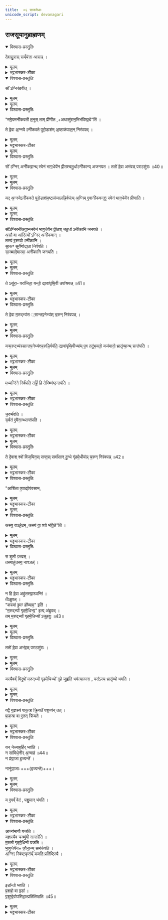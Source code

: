 ```yaml
---
title:  ०६ साकमेधाः
unicode_script: devanagari
---
```


## राजसूयानुब्राह्मणम्‌
<details open><summary>विश्वास-प्रस्तुतिः</summary>

दे॒वा॒सु॒रास् सय्ँय॑त्ता आसन्न् ।  
</details>

<details><summary>मूलम्</summary>

दे॒वा॒सु॒रास् सय्ँय॑त्ता आसन्न् ।  
</details>

<details><summary>भट्टभास्कर-टीका</summary>

1 देवासुरा इत्यादि  ॥ संयत्ताः संघातस्थाः ।
</details>

<details open><summary>विश्वास-प्रस्तुतिः</summary>

सो᳚ ऽग्निर॑ब्रवीत् ।  
</details>

<details><summary>मूलम्</summary>

सो᳚ ऽग्निर॑ब्रवीत् ।  
</details>


<details><summary>मूलम्</summary>

ममे॒यमनी॑कवती त॒नूः ।
ताम्प्री॑णीत ।
अथासु॑रान॒भिभ॑विष्य॒थेति॑ ।
</details>

<details open><summary>विश्वास-प्रस्तुतिः</summary>

"ममे॒यमनी॑कवती त॒नूस् ताम् प्री॑णीत  ,+अथासु॑रान॒भिभ॑विष्य॒थे"ति॑ ।  

ते दे॒वा अ॒ग्नये ऽनी॑कवते पुरो॒डाश॑म् अ॒ष्टाक॑पाल॒न् निर॑वपन्न् ।  
</details>

<details><summary>मूलम्</summary>

"ममे॒यमनी॑कवती त॒नूस् ताम् प्री॑णीत  ,+अथासु॑रान॒भिभ॑विष्य॒थे"ति॑ ।  

ते दे॒वा अ॒ग्नये ऽनी॑कवते पुरो॒डाश॑म् अ॒ष्टाक॑पाल॒न् निर॑वपन्न् ।  
</details>

<details><summary>भट्टभास्कर-टीका</summary>

अग्निरनीकवान्देवान् अब्रवीत् । गतमन्यत् ।
</details>


<details><summary>मूलम्</summary>

सो᳚ऽग्निरनी॑कवा॒न्थ्स्वेन॑ भाग॒धेये॑न प्री॒तः ।
च॒तु॒र्धाऽनी॑कान्यजनयत ।
</details>

<details open><summary>विश्वास-प्रस्तुतिः</summary>

सो᳚ ऽग्निर् अनी॑कवा॒न्थ् स्वेन॑ भाग॒धेये॑न प्री॒तश्चतु॒र्धाऽनी॑कान्य् अजनयत ।
ततो॑ दे॒वा अभ॑वन्न्  पराऽसु॑राः ॥40॥  
</details>

<details><summary>मूलम्</summary>

सो᳚ ऽग्निर् अनी॑कवा॒न्थ् स्वेन॑ भाग॒धेये॑न प्री॒तश्चतु॒र्धाऽनी॑कान्य् अजनयत ।
ततो॑ दे॒वा अभ॑वन्न्  पराऽसु॑राः ॥40॥  
</details>


<details><summary>मूलम्</summary>

यद॒ग्नयेऽनी॑कवते पुरो॒डाश॑म॒ष्टाक॑पालन्नि॒र्वप॑ति ।
अ॒ग्निमे॒वानी॑कवन्त॒ꣵ॒ स्वेन॑ भाग॒धेये॑न प्रीणाति ।
</details>

<details open><summary>विश्वास-प्रस्तुतिः</summary>

यद् अ॒ग्नयेऽनी॑कवते पुरो॒डाश॑म॒ष्टाक॑पालन्नि॒र्वप॑त्य्  अ॒ग्निम् ए॒वानी॑कवन्त॒ꣵ॒ स्वेन॑ भाग॒धेये॑न प्रीणाति ।  
</details>

<details><summary>मूलम्</summary>

यद् अ॒ग्नयेऽनी॑कवते पुरो॒डाश॑म॒ष्टाक॑पालन्नि॒र्वप॑त्य्  अ॒ग्निम् ए॒वानी॑कवन्त॒ꣵ॒ स्वेन॑ भाग॒धेये॑न प्रीणाति ।  
</details>


<details><summary>मूलम्</summary>

सो᳚ऽग्निरनी॑कवा॒न्थ्स्वेन॑ भाग॒धेये॑न प्री॒तः ।
च॒तु॒र्धाऽनी॑कानि जनयते ।
</details>

<details open><summary>विश्वास-प्रस्तुतिः</summary>

सो᳚ऽग्निरनी॑कवा॒न्थ्स्वेन॑ भाग॒धेये॑न प्री॒तश् चतु॒र्धा ऽनी॑कानि जनयते ।  
अ॒सौ वा आ॑दि॒त्यो᳚ ऽग्निर् अनी॑कवान् ।  
तस्य॑ र॒श्मयो ऽनी॑कानि ।  
सा॒कꣳ सूर्ये॑णोद्य॒ता निर्व॑पति ।  
सा॒ख्षादे॒वास्मा॒ अनी॑कानि जनयति ।  
</details>

<details><summary>मूलम्</summary>

सो᳚ऽग्निरनी॑कवा॒न्थ्स्वेन॑ भाग॒धेये॑न प्री॒तश् चतु॒र्धा ऽनी॑कानि जनयते ।  
अ॒सौ वा आ॑दि॒त्यो᳚ ऽग्निर् अनी॑कवान् ।  
तस्य॑ र॒श्मयो ऽनी॑कानि ।  
सा॒कꣳ सूर्ये॑णोद्य॒ता निर्व॑पति ।  
सा॒ख्षादे॒वास्मा॒ अनी॑कानि जनयति ।  
</details>


<details><summary>मूलम्</summary>

तेऽसु॑रा॒ᳶ परा॑जिता॒ यन्तः॑ ।
द्यावा॑पृथि॒वी उपा᳚श्रयन्न् ॥41॥
</details>

<details open><summary>विश्वास-प्रस्तुतिः</summary>

ते ऽसु॑रा॒ᳶ परा॑जिता॒ यन्तो॒ द्यावा॑पृथि॒वी उपा᳚श्रयन्न् ॥41॥
</details>

<details><summary>मूलम्</summary>

ते ऽसु॑रा॒ᳶ परा॑जिता॒ यन्तो॒ द्यावा॑पृथि॒वी उपा᳚श्रयन्न् ॥41॥
</details>

<details><summary>भट्टभास्कर-टीका</summary>

चतुर्धेति । सान्तपनादिभेदेन चतुर्धा सेना उत्पादितवान् । सर्वतोसुराणामपनोदनायतैरनीकैः तद्वानग्निनीकवान् ॥
</details>

<details open><summary>विश्वास-प्रस्तुतिः</summary>

ते दे॒वा म॒रुद्भ्य॑स ्सान्तप॒नेभ्य॑श् च॒रुन् निर॑वपन्न् ।  
</details>

<details><summary>मूलम्</summary>

ते दे॒वा म॒रुद्भ्य॑स ्सान्तप॒नेभ्य॑श् च॒रुन् निर॑वपन्न् ।  
</details>


<details><summary>मूलम्</summary>

यन्म॒रुद्भ्य॑स्सान्तप॒नेभ्य॑श्च॒रुन्नि॒र्वप॑ति ।
द्यावा॑पृथि॒वीभ्या॑मे॒व तदु॑भ॒यतो॒ यज॑मानो॒ भ्रातृ॑व्या॒न्थ्सन्त॑पति ।
</details>

<details open><summary>विश्वास-प्रस्तुतिः</summary>

यन्म॒रुद्भ्य॑स्सान्तप॒नेभ्य॑श्च॒रुन्नि॒र्वप॑ति॒ द्यावा॑पृथि॒वीभ्या॑म् ए॒व तदु॑भ॒यतो॒ यज॑मानो॒ भ्रातृ॑व्या॒न्थ् सन्त॑पति ।  
</details>

<details><summary>मूलम्</summary>

यन्म॒रुद्भ्य॑स्सान्तप॒नेभ्य॑श्च॒रुन्नि॒र्वप॑ति॒ द्यावा॑पृथि॒वीभ्या॑म् ए॒व तदु॑भ॒यतो॒ यज॑मानो॒ भ्रातृ॑व्या॒न्थ् सन्त॑पति ।  
</details>

<details><summary>भट्टभास्कर-टीका</summary>

2 द्यावापृथिवी इति ॥ द्यावापृथिव्यौ दुर्गत्वेनगूढं प्रविष्टाः । उभयत इति । उपर्यधश्च सन्तपनात्सान्तपनाः ।
</details>


<details><summary>मूलम्</summary>

म॒ध्यन्दि॑ने॒ निर्व॑पति ।
तर्हि॒ हि तेख्ष्णि॑ष्ठ॒न्तप॑ति ।
</details>

<details open><summary>विश्वास-प्रस्तुतिः</summary>

म॒ध्यन्दि॑ने॒ निर्व॑पति॒  तर्हि॒ हि तेख्ष्णि॑ष्ठ॒न्तप॑ति ।  
</details>

<details><summary>मूलम्</summary>

म॒ध्यन्दि॑ने॒ निर्व॑पति॒  तर्हि॒ हि तेख्ष्णि॑ष्ठ॒न्तप॑ति ।  
</details>

<details><summary>भट्टभास्कर-टीका</summary>

तेक्ष्णिष्ठमिति । तदानीं तीक्ष्णतरं तपतीति । छान्दसमेत्वम् ।
</details>

<details open><summary>विश्वास-प्रस्तुतिः</summary>

च॒रुर्भ॑वति ।  
स॒र्वत॑ ए॒वैना॒न्थ्सन्त॑पति ।  
</details>

<details><summary>मूलम्</summary>

च॒रुर्भ॑वति ।  
स॒र्वत॑ ए॒वैना॒न्थ्सन्त॑पति ।  
</details>

<details><summary>भट्टभास्कर-टीका</summary>

सर्वत इति । चरोः सर्वतः तप्तवान् ॥
</details>


<details><summary>मूलम्</summary>

ते दे॒वाश्श्वो॑विज॒यिन॒स्सन्तः॑ ।
सर्वा॑सान्दु॒ग्धे गृ॑हमे॒धीय॑ञ्च॒रुन्निर॑वपन्न् ॥42॥   
</details>

<details open><summary>विश्वास-प्रस्तुतिः</summary>

ते दे॒वाश् श्वो॑ विज॒यिन॒स् सन्त॒स्  सर्वा॑सान् दु॒ग्धे गृ॑हमे॒धीय॑ञ् च॒रुन् निर॑वपन्न् ॥42॥  
</details>

<details><summary>मूलम्</summary>

ते दे॒वाश् श्वो॑ विज॒यिन॒स् सन्त॒स्  सर्वा॑सान् दु॒ग्धे गृ॑हमे॒धीय॑ञ् च॒रुन् निर॑वपन्न् ॥42॥  
</details>

<details><summary>भट्टभास्कर-टीका</summary>

3 गृहमेधीयमिति ॥ गृहमेवपाकयज्ञः । इध्माहरणाद्यभावेनतुल्यश्चरुः । तद्वन्तोगृहमेधिनः । तद्देवत्यं गृहमेधीयम् । 'द्यावापृथिवी'  इत्यादिनाछः ।
</details>

<details open><summary>विश्वास-प्रस्तुतिः</summary>

"आशि॑ता ए॒वाद्योप॑वसाम,  
</details>

<details><summary>मूलम्</summary>

"आशि॑ता ए॒वाद्योप॑वसाम,  
</details>

<details><summary>भट्टभास्कर-टीका</summary>

आशिता एवेति । अशनेनतृप्ता एव अस्मिन्उपवसामअग्निसमीपेवर्तेमहि ।
</details>


<details><summary>मूलम्</summary>

कस्य॒ वाऽहे॒दम् ।
कस्य॑ वा॒ श्वो भ॑वि॒तेति॑ ।
</details>

<details open><summary>विश्वास-प्रस्तुतिः</summary>

कस्य॒ वाऽहे॒दम् ,कस्य॑ वा॒ श्वो भ॑वि॒ते"ति॑ ।  
</details>

<details><summary>मूलम्</summary>

कस्य॒ वाऽहे॒दम् ,कस्य॑ वा॒ श्वो भ॑वि॒ते"ति॑ ।  
</details>

<details><summary>भट्टभास्कर-टीका</summary>

किं कारणमितिचेत्- उच्यते- कस्यवा इति । इदं वर्तमानं अस्मिन्नेवाह्निकस्यभविष्यतिकस्यवाश्वोभवितेतिनज्ञायते । तस्मादाशिता एवोपवसामेति । अहेतिनिपातः प्रसिद्धौ, विषादेवा ।
</details>

<details open><summary>विश्वास-प्रस्तुतिः</summary>

स शृ॒तो॑ ऽभवत् ।  
तस्याहु॑तस्य॒ नाश्ञन्न्॑ ।  
</details>

<details><summary>मूलम्</summary>

स शृ॒तो॑ ऽभवत् ।  
तस्याहु॑तस्य॒ नाश्ञन्न्॑ ।  
</details>

<details><summary>भट्टभास्कर-टीका</summary>

अथचरुं श्रपयित्वा अहुतस्यानशनात्गृहमेधिभ्योऽजुहवुः ।
</details>

<details open><summary>विश्वास-प्रस्तुतिः</summary>

न हि दे॒वा अहु॑तस्या॒श्ञन्ति॑ ।  
ते᳚ऽब्रुवन्न् ।  
"कस्मा॑ इ॒मꣳ हो᳚ष्याम॒" इति॑ ।  
"म॒रुद्भ्यो॑ गृहमे॒धिभ्य॒" इत्य् अ॑ब्रुवन्न् ।  
तम् म॒रुद्भ्यो॑ गृहमे॒धिभ्यो॑ ऽजुहवुः ॥43॥  
</details>

<details><summary>मूलम्</summary>

न हि दे॒वा अहु॑तस्या॒श्ञन्ति॑ ।  
ते᳚ऽब्रुवन्न् ।  
"कस्मा॑ इ॒मꣳ हो᳚ष्याम॒" इति॑ ।  
"म॒रुद्भ्यो॑ गृहमे॒धिभ्य॒" इत्य् अ॑ब्रुवन्न् ।  
तम् म॒रुद्भ्यो॑ गृहमे॒धिभ्यो॑ ऽजुहवुः ॥43॥  
</details>


<details><summary>मूलम्</summary>

ततो॑ दे॒वा अभ॑वन्न् ।
पराऽसु॑राः ।
</details>

<details open><summary>विश्वास-प्रस्तुतिः</summary>

ततो॑ दे॒वा अभ॑व॒न्न्  पराऽसु॑राः ।  
</details>

<details><summary>मूलम्</summary>

ततो॑ दे॒वा अभ॑व॒न्न्  पराऽसु॑राः ।  
</details>


<details><summary>मूलम्</summary>

यस्यै॒वव्ँ वि॒दुषो॑ म॒रुद्भ्यो॑ गृहमे॒धिभ्यो॑ गृ॒हे जुह्व॑ति ।
भव॑त्या॒त्मना᳚ ।
परा᳚ऽस्य॒ भ्रातृ॑व्यो भवति ।
</details>

<details open><summary>विश्वास-प्रस्तुतिः</summary>

यस्यै॒वव्ँ वि॒दुषो॑ म॒रुद्भ्यो॑ गृहमे॒धिभ्यो॑ गृ॒हे जुह्व॑ति॒ भव॑त्या॒त्मना॒ , परा᳚ऽस्य॒ भ्रातृ॑व्यो भवति ।  
</details>

<details><summary>मूलम्</summary>

यस्यै॒वव्ँ वि॒दुषो॑ म॒रुद्भ्यो॑ गृहमे॒धिभ्यो॑ गृ॒हे जुह्व॑ति॒ भव॑त्या॒त्मना॒ , परा᳚ऽस्य॒ भ्रातृ॑व्यो भवति ।  
</details>


<details><summary>मूलम्</summary>

यद्वै य॒ज्ञस्य॑ पाक॒त्रा क्रि॒यते᳚ ।
प॒श॒व्य॑न्तत् ।
</details>

<details open><summary>विश्वास-प्रस्तुतिः</summary>

यद्वै य॒ज्ञस्य॑ पाक॒त्रा क्रि॒यते᳚  पश॒व्य॑न् तत् ।  
पा॒क॒त्रा वा ए॒तत् क्रि॑यते ।  
</details>

<details><summary>मूलम्</summary>

यद्वै य॒ज्ञस्य॑ पाक॒त्रा क्रि॒यते᳚  पश॒व्य॑न् तत् ।  
पा॒क॒त्रा वा ए॒तत् क्रि॑यते ।  
</details>

<details><summary>भट्टभास्कर-टीका</summary>

पाकत्रेति । संक्षिप्तमित्यर्थः । छान्दसस्त्राप्रत्ययः । यत्खलुयज्ञस्य पाकमल्पं क्रियतेतत्पशुभ्योहितं  भवति । पाकयज्ञविधयेत्यन्ये ।
</details>

<details open><summary>विश्वास-प्रस्तुतिः</summary>

यन् नेध्माब॒र्हिर् भव॑ति ।  
न सा॑मिधे॒नीर्  अ॒न्वाह॑ ॥44॥   
न प्र॑या॒जा इ॒ज्यन्ते᳚ ।   

नानू॑या॒जाः +++(इज्यन्ते)+++।
</details>

<details><summary>मूलम्</summary>

यन् नेध्माब॒र्हिर् भव॑ति ।  
न सा॑मिधे॒नीर्  अ॒न्वाह॑ ॥44॥   
न प्र॑या॒जा इ॒ज्यन्ते᳚ ।   

नानू॑या॒जाः +++(इज्यन्ते)+++।
</details>


<details><summary>मूलम्</summary>

य ए॒वव्ँ वेद॑ ।
प॒शु॒मान्भ॑वति ।
</details>

<details open><summary>विश्वास-प्रस्तुतिः</summary>

य ए॒वव्ँ वेद॑ , पशु॒मान् भ॑वति ।  
</details>

<details><summary>मूलम्</summary>

य ए॒वव्ँ वेद॑ , पशु॒मान् भ॑वति ।  
</details>

<details><summary>भट्टभास्कर-टीका</summary>

किपुनः पाकत्राकरणमित्याह- यदित्यादि। गतम् ॥
</details>

<details open><summary>विश्वास-प्रस्तुतिः</summary>

आज्य॑भागौ यजति ।  
य॒ज्ञस्यै॒व चख्षु॑षी॒ नान्तरे॑ति ।  
म॒रुतो॑ गृहमे॒धिनो॑ यजति ।  
भा॒ग॒धेये॑न+ ए॒वैना॒न्थ् सम॑र्धयति ।  
अ॒ग्निꣵ स्वि॑ष्ट॒कृत॑य्ँ यजति॒  प्रति॑ष्ठित्यै ।  
</details>

<details><summary>मूलम्</summary>

आज्य॑भागौ यजति ।  
य॒ज्ञस्यै॒व चख्षु॑षी॒ नान्तरे॑ति ।  
म॒रुतो॑ गृहमे॒धिनो॑ यजति ।  
भा॒ग॒धेये॑न+ ए॒वैना॒न्थ् सम॑र्धयति ।  
अ॒ग्निꣵ स्वि॑ष्ट॒कृत॑य्ँ यजति॒  प्रति॑ष्ठित्यै ।  
</details>

<details><summary>भट्टभास्कर-टीका</summary>

4 आज्यभागौ यज्ञस्य चक्षुष्ट्वात्कर्तव्याविति । नान्तरेति न तिरोदधाति ॥
</details>

<details open><summary>विश्वास-प्रस्तुतिः</summary>

इडा᳚न्तो भवति ।  
प॒शवो॒ वा इडा᳚ ।   
प॒शुष्वे॒वोपरि॑ष्टा॒त्प्रति॑तिष्ठति ॥45॥
</details>

<details><summary>मूलम्</summary>

इडा᳚न्तो भवति ।  
प॒शवो॒ वा इडा᳚ ।   
प॒शुष्वे॒वोपरि॑ष्टा॒त्प्रति॑तिष्ठति ॥45॥
</details>

<details><summary>भट्टभास्कर-टीका</summary>

5 स्विष्टदिडयोरनूद्यस्तुतिः फलविशेषप्रदशनार्था ॥

 इति षष्ठे षष्ठोऽनुवाकः ॥  

</details>


